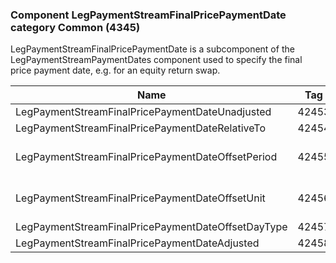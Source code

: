 ### Component LegPaymentStreamFinalPricePaymentDate category Common (4345)

LegPaymentStreamFinalPricePaymentDate is a subcomponent of the LegPaymentStreamPaymentDates component used to specify the final price payment date, e.g. for an equity return swap.

| Name                                               | Tag   | Req'd | Documentation                                                                                      |
|----------------------------------------------------|-------|----------|----------------------------------------------------------------------------------------------------|
| LegPaymentStreamFinalPricePaymentDateUnadjusted    | 42453 |       |                                                                                                    |
| LegPaymentStreamFinalPricePaymentDateRelativeTo    | 42454 |       |                                                                                                    |
| LegPaymentStreamFinalPricePaymentDateOffsetPeriod  | 42455 |       | Conditionally required when LegPaymentStreamFinalPricePaymentDateOffsetUnit(42456) is specified.   |
| LegPaymentStreamFinalPricePaymentDateOffsetUnit    | 42456 |       | Conditionally required when LegPaymentStreamFinalPricePaymentDateOffsetPeriod(42455) is specified. |
| LegPaymentStreamFinalPricePaymentDateOffsetDayType | 42457 |       |                                                                                                    |
| LegPaymentStreamFinalPricePaymentDateAdjusted      | 42458 |       |                                                                                                    |

